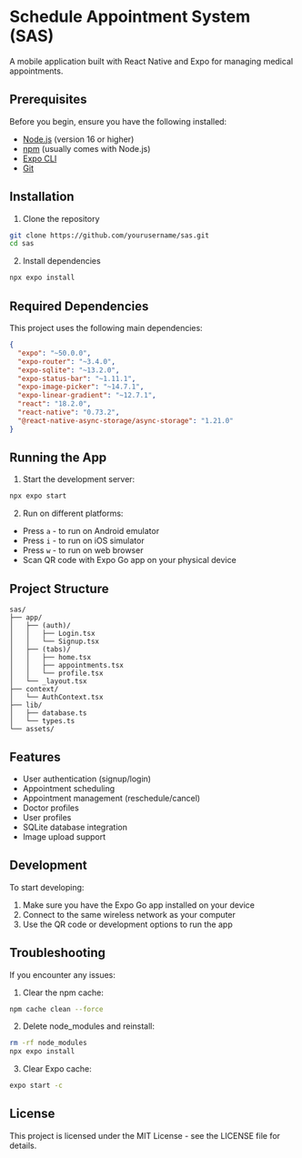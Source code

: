 # Schedule Appointment System (SAS)

A mobile application built with React Native and Expo for managing medical appointments.

## Prerequisites

Before you begin, ensure you have the following installed:
- [Node.js](https://nodejs.org/) (version 16 or higher)
- [npm](https://www.npmjs.com/) (usually comes with Node.js)
- [Expo CLI](https://docs.expo.dev/get-started/installation/)
- [Git](https://git-scm.com/downloads)

## Installation

1. Clone the repository
```bash
git clone https://github.com/yourusername/sas.git
cd sas
```

2. Install dependencies
```bash
npx expo install
```

## Required Dependencies

This project uses the following main dependencies:
```json
{
  "expo": "~50.0.0",
  "expo-router": "~3.4.0",
  "expo-sqlite": "~13.2.0",
  "expo-status-bar": "~1.11.1",
  "expo-image-picker": "~14.7.1",
  "expo-linear-gradient": "~12.7.1",
  "react": "18.2.0",
  "react-native": "0.73.2",
  "@react-native-async-storage/async-storage": "1.21.0"
}
```

## Running the App

1. Start the development server:
```bash
npx expo start
```

2. Run on different platforms:
- Press `a` - to run on Android emulator
- Press `i` - to run on iOS simulator
- Press `w` - to run on web browser
- Scan QR code with Expo Go app on your physical device

## Project Structure

```
sas/
├── app/
│   ├── (auth)/
│   │   ├── Login.tsx
│   │   └── Signup.tsx
│   ├── (tabs)/
│   │   ├── home.tsx
│   │   ├── appointments.tsx
│   │   └── profile.tsx
│   └── _layout.tsx
├── context/
│   └── AuthContext.tsx
├── lib/
│   ├── database.ts
│   └── types.ts
└── assets/
```

## Features

- User authentication (signup/login)
- Appointment scheduling
- Appointment management (reschedule/cancel)
- Doctor profiles
- User profiles
- SQLite database integration
- Image upload support

## Development

To start developing:
1. Make sure you have the Expo Go app installed on your device
2. Connect to the same wireless network as your computer
3. Use the QR code or development options to run the app

## Troubleshooting

If you encounter any issues:
1. Clear the npm cache:
```bash
npm cache clean --force
```

2. Delete node_modules and reinstall:
```bash
rm -rf node_modules
npx expo install
```

3. Clear Expo cache:
```bash
expo start -c
```

## License

This project is licensed under the MIT License - see the LICENSE file for details.
